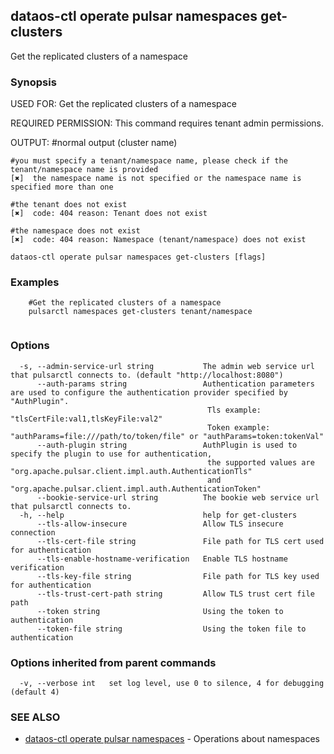 ## dataos-ctl operate pulsar namespaces get-clusters

Get the replicated clusters of a namespace

### Synopsis

USED FOR:
    Get the replicated clusters of a namespace

REQUIRED PERMISSION:
    This command requires tenant admin permissions.

OUTPUT:
    #normal output
    (cluster name)

    #you must specify a tenant/namespace name, please check if the tenant/namespace name is provided
    [✖]  the namespace name is not specified or the namespace name is specified more than one

    #the tenant does not exist
    [✖]  code: 404 reason: Tenant does not exist

    #the namespace does not exist
    [✖]  code: 404 reason: Namespace (tenant/namespace) does not exist



```
dataos-ctl operate pulsar namespaces get-clusters [flags]
```

### Examples

```
    #Get the replicated clusters of a namespace
    pulsarctl namespaces get-clusters tenant/namespace


```

### Options

```
  -s, --admin-service-url string           The admin web service url that pulsarctl connects to. (default "http://localhost:8080")
      --auth-params string                 Authentication parameters are used to configure the authentication provider specified by "AuthPlugin".
                                            Tls example: "tlsCertFile:val1,tlsKeyFile:val2"
                                            Token example: "authParams=file:///path/to/token/file" or "authParams=token:tokenVal"
      --auth-plugin string                 AuthPlugin is used to specify the plugin to use for authentication,
                                            the supported values are "org.apache.pulsar.client.impl.auth.AuthenticationTls"
                                            and "org.apache.pulsar.client.impl.auth.AuthenticationToken"
      --bookie-service-url string          The bookie web service url that pulsarctl connects to.
  -h, --help                               help for get-clusters
      --tls-allow-insecure                 Allow TLS insecure connection
      --tls-cert-file string               File path for TLS cert used for authentication
      --tls-enable-hostname-verification   Enable TLS hostname verification
      --tls-key-file string                File path for TLS key used for authentication
      --tls-trust-cert-path string         Allow TLS trust cert file path
      --token string                       Using the token to authentication
      --token-file string                  Using the token file to authentication
```

### Options inherited from parent commands

```
  -v, --verbose int   set log level, use 0 to silence, 4 for debugging (default 4)
```

### SEE ALSO

* [dataos-ctl operate pulsar namespaces](dataos-ctl_operate_pulsar_namespaces.md)	 - Operations about namespaces

